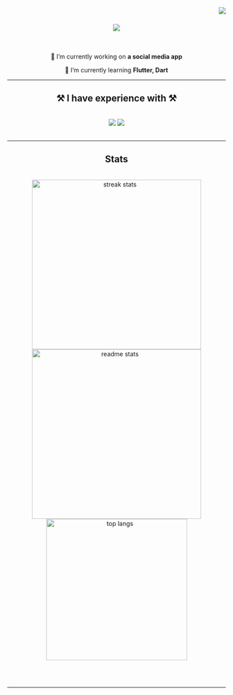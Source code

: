<img align="right" src="https://visitor-badge.laobi.icu/badge?page_id=bvbfuchs.bvbfuchs" />

<h1 align="center">
    <img src="https://readme-typing-svg.herokuapp.com/?font=Righteous&size=35&center=true&vCenter=true&width=500&height=70&duration=4000&lines=Hey+There!+👋;+Hallo+👋;+Bonjour+👋;" />
</h1>
  
<br/>

<div align="center">
 
 🔭 I’m currently working on **a social media app**
 
 🌱 I’m currently learning **Flutter, Dart**

 </div>

 <hr/>

 <h2 align="center">⚒️ I have experience with ⚒️</h2>
<br/>
<div align="center">
    <img src="https://skillicons.dev/icons?i=unity,cs,nodejs,discordjs" />
    <img src="https://skillicons.dev/icons?i=flutter,dart,firebase" /><br>
</div>

<br/>

<hr/>

<h2 align="center">Stats</h2>
<br>
<div align=center>
  <img width=390 src="https://github-readme-streak-stats-salesp07.vercel.app/?user=bvbfuchs&count_private=true&theme=react&border_radius=10" alt="streak stats"/>
  <img width=390 src="https://github-readme-stats-salesp07.vercel.app/api?username=bvbfuchs&count_private=true&show_icons=true&theme=react&rank_icon=github&border_radius=10" alt="readme stats" />
  <br/>
  <img width=325 align="center" src="https://github-readme-stats-salesp07.vercel.app/api/top-langs/?username=bvbfuchs&hide=HTML&langs_count=8&layout=compact&theme=react&border_radius=10&size_weight=0.5&count_weight=0.5&exclude_repo=github-readme-stats" alt="top langs" />
</div>

<br/><br/>

<hr/>

<br/>

